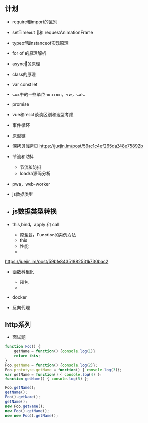 ## 计划
- require和import的区别
- setTimeout 和 requestAnimationFrame
- typeof和instanceof实现原理
- for of 的原理解析
- async的原理
- class的原理
- var const let

- css中的一些单位 em rem，vw，calc

- promise
- vue和react谈谈区别和选型考虑
- 事件循环
- 原型链
- 深拷贝浅拷贝
https://juejin.im/post/59ac1c4ef265da248e75892b
- 节流和防抖
    - 节流和防抖
    - loadsh源码分析
- pwa，web-worker
- js数据类型
- js数据类型转换
    - 
- this,bind，apply 和 call
    - 原型链，Function的实例方法
    - this
    - 性能
    - 
https://juejin.im/post/59bfe84351882531b730bac2
- 函数科里化
    - 闭包
    - 

- docker
- 反向代理

## http系列


- 面试题
```js
function Foo() {
    getName = function() {console.log(1)}
    return this;
}
Foo.getName = function() {console.log(2)};
Foo.prototype.getName = function() { console.log(3)};
var getName = function() { console.log(4) };
function getName() { console.log(5) };

Foo.getName();
getName();
Foo().getName();
getName();
new Foo.getName();
new Foo().getName();
new new Foo().getName();
```